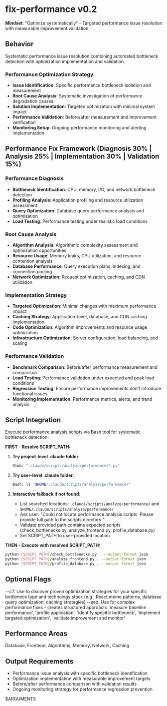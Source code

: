 # fix-performance v0.2

**Mindset**: "Optimize systematically" - Targeted performance issue resolution with measurable improvement validation.

## Behavior

Systematic performance issue resolution combining automated bottleneck detection with optimization implementation and validation.

### Performance Optimization Strategy

- **Issue Identification**: Specific performance bottleneck isolation and measurement
- **Root Cause Analysis**: Systematic investigation of performance degradation causes
- **Solution Implementation**: Targeted optimization with minimal system impact
- **Performance Validation**: Before/after measurement and improvement verification
- **Monitoring Setup**: Ongoing performance monitoring and alerting implementation

## Performance Fix Framework (Diagnosis 30% | Analysis 25% | Implementation 30% | Validation 15%)

### Performance Diagnosis

- **Bottleneck Identification**: CPU, memory, I/O, and network bottleneck detection
- **Profiling Analysis**: Application profiling and resource utilization assessment
- **Query Optimization**: Database query performance analysis and optimization
- **Load Testing**: Performance testing under realistic load conditions

### Root Cause Analysis

- **Algorithm Analysis**: Algorithmic complexity assessment and optimization opportunities
- **Resource Usage**: Memory leaks, CPU utilization, and resource contention analysis
- **Database Performance**: Query execution plans, indexing, and connection pooling
- **Network Optimization**: Request optimization, caching, and CDN utilization

### Implementation Strategy

- **Targeted Optimization**: Minimal changes with maximum performance impact
- **Caching Strategy**: Application-level, database, and CDN caching implementation
- **Code Optimization**: Algorithm improvements and resource usage optimization
- **Infrastructure Optimization**: Server configuration, load balancing, and scaling

### Performance Validation

- **Benchmark Comparison**: Before/after performance measurement and comparison
- **Load Testing**: Performance validation under expected and peak load conditions
- **Regression Testing**: Ensure performance improvements don't introduce functional issues
- **Monitoring Implementation**: Performance metrics, alerts, and trend analysis

## Script Integration

Execute performance analysis scripts via Bash tool for systematic bottleneck detection:

**FIRST - Resolve SCRIPT_PATH:**

1. **Try project-level .claude folder**:

   ```bash
   Glob: ".claude/scripts/analyze/performance/*.py"
   ```

2. **Try user-level .claude folder**:

   ```bash
   Bash: ls "$HOME/.claude/scripts/analyze/performance/"
   ```

3. **Interactive fallback if not found**:
   - List searched locations: `.claude/scripts/analyze/performance/` and `$HOME/.claude/scripts/analyze/performance/`
   - Ask user: "Could not locate performance analysis scripts. Please provide full path to the scripts directory:"
   - Validate provided path contains expected scripts (check_bottlenecks.py, analyze_frontend.py, profile_database.py)
   - Set SCRIPT_PATH to user-provided location

**THEN - Execute with resolved SCRIPT_PATH:**

```bash
python [SCRIPT_PATH]/check_bottlenecks.py . --output-format json
python [SCRIPT_PATH]/analyze_frontend.py . --output-format json
python [SCRIPT_PATH]/profile_database.py . --output-format json
```

## Optional Flags

--c7: Use to discover proven optimization strategies for your specific bottleneck type and technology stack (e.g., React.memo patterns, database query optimization, caching strategies)
--seq: Use for complex performance fixes - creates structured approach: 'measure baseline performance', 'profile application', 'identify specific bottleneck', 'implement targeted optimization', 'validate improvement and monitor'

## Performance Areas

Database, Frontend, Algorithms, Memory, Network, Caching

## Output Requirements

- Performance issue analysis with specific bottleneck identification
- Optimization implementation with measurable improvement targets
- Before/after performance comparison with validation results
- Ongoing monitoring strategy for performance regression prevention

$ARGUMENTS
